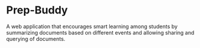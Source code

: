 # Prep-Buddy
A web application that encourages smart learning among students by summarizing documents based on different events and allowing sharing and querying of documents.
